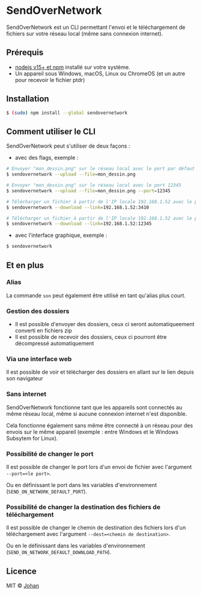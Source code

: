 # SendOverNetwork

SendOverNetwork est un CLI permettant l'envoi et le téléchargement de fichiers sur votre réseau local (même sans connexion internet).


## Prérequis

* [nodejs v15+ et npm](https://nodejs.org/en/) installé sur votre système.
* Un appareil sous Windows, macOS, Linux ou ChromeOS (et un autre pour recevoir le fichier ptdr)


## Installation

```bash
$ (sudo) npm install --global sendovernetwork
```


## Comment utiliser le CLI

SendOverNetwork peut s'utiliser de deux façons :

* avec des flags, exemple :
```bash
# Envoyer "mon_dessin.png" sur le réseau local avec le port par défaut
$ sendovernetwork --upload --file=mon_dessin.png

# Envoyer "mon_dessin.png" sur le réseau local avec le port 12345
$ sendovernetwork --upload --file=mon_dessin.png --port=12345

# Télécharger un fichier à partir de l'IP locale 192.168.1.52 avec le port par défaut
$ sendovernetwork --download --link=192.168.1.52:3410

# Télécharger un fichier à partir de l'IP locale 192.168.1.52 avec le port 12345
$ sendovernetwork --download --link=192.168.1.52:12345
```

* avec l'interface graphique, exemple :
```bash
$ sendovernetwork
```


## Et en plus

### Alias

La commande `son` peut également être utilisé en tant qu'alias plus court.

### Gestion des dossiers

* Il est possible d'envoyer des dossiers, ceux ci seront automatiqueement converti en fichiers zip
* Il est possible de recevoir des dossiers, ceux ci pourront être décompressé automatiquement

### Via une interface web

Il est possible de voir et télécharger des dossiers en allant sur le lien depuis son navigateur

### Sans internet

SendOverNetwork fonctionne tant que les appareils sont connectés au même réseau local, même si aucune connexion internet n'est disponible.

Cela fonctionne également sans même être connecté à un réseau pour des envois sur le même appareil (exemple : entre Windows et le Windows Subsytem for Linux).

### Possibilité de changer le port

Il est possible de changer le port lors d'un envoi de fichier avec l'argument `--port=<le port>`.

Ou en définissant le port dans les variables d'environnement (`SEND_ON_NETWORK_DEFAULT_PORT`).

### Possibilité de changer la destination des fichiers de téléchargement

Il est possible de changer le chemin de destination des fichiers lors d'un téléchargement avec l'argument `--dest=<chemin de destination>`.

Ou en le définissant dans les variables d'environnement (`SEND_ON_NETWORK_DEFAULT_DOWNLOAD_PATH`).



## Licence

MIT © [Johan](https://johanstickman.com)
